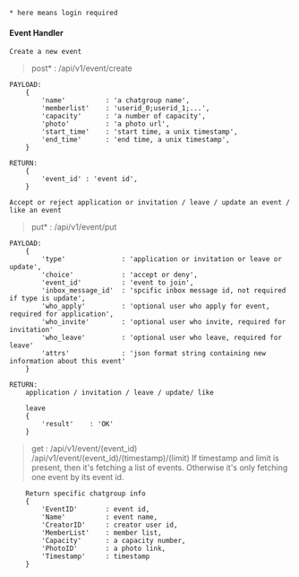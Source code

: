 ```* here means login required```

#### Event Handler

    Create a new event

> post* : /api/v1/event/create

```
PAYLOAD:
    {
        'name'          : 'a chatgroup name',
        'memberlist'    : 'userid_0;userid_1;...',
        'capacity'      : 'a number of capacity',
        'photo'         : 'a photo url',
        'start_time'    : 'start time, a unix timestamp',
        'end_time'      : 'end time, a unix timestamp',
    }

RETURN:
    {
        'event_id' : 'event id',
    }
```
    Accept or reject application or invitation / leave / update an event / like an event

> put* : /api/v1/event/put

```
PAYLOAD:
    {
        'type'              : 'application or invitation or leave or update',
        'choice'            : 'accept or deny',
        'event_id'          : 'event to join',
        'inbox_message_id'  : 'spcific inbox message id, not required if type is update',
        'who_apply'         : 'optional user who apply for event, required for application',
        'who_invite'        : 'optional user who invite, required for invitation'
        'who_leave'         : 'optional user who leave, required for leave'
        'attrs'             : 'json format string containing new information about this event'
    }

RETURN:
    application / invitation / leave / update/ like

    leave
    {
        'result'    : 'OK'
    }

```

> get : /api/v1/event/(event_id)
        /api/v1/event/(event_id)/(timestamp)/(limit)
    If timestamp and limit is present, then it's fetching a list of events.
    Otherwise it's only fetching one event by its event id.

```
    Return specific chatgroup info
    {
        'EventID'       : event id,
        'Name'          : event name,
        'CreatorID'     : creator user id,
        'MemberList'    : member list,
        'Capacity'      : a capacity number,
        'PhotoID'       : a photo link,
        'Timestamp'     : timestamp
    }
```


















